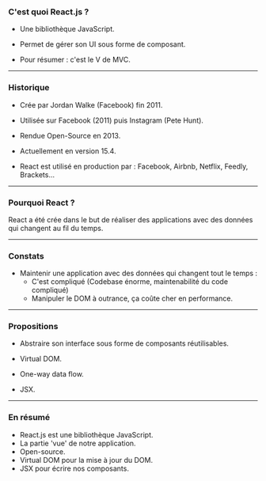 ### C'est quoi React.js ?

- Une bibliothèque JavaScript. <!-- .element: class="fragment" -->

- Permet de gérer son UI sous forme de composant. <!-- .element: class="fragment" -->

- Pour résumer : c'est le V de MVC. <!-- .element: class="fragment" -->

---

### Historique

- Crée par Jordan Walke (Facebook) fin 2011. <!-- .element: class="fragment" -->

- Utilisée sur Facebook (2011) puis Instagram (Pete Hunt). <!-- .element: class="fragment" -->

- Rendue Open-Source en 2013. <!-- .element: class="fragment" -->

- Actuellement en version 15.4. <!-- .element: class="fragment" -->

- React est utilisé en production par : Facebook, Airbnb, Netflix, Feedly, Brackets... <!-- .element: class="fragment" -->

---

### Pourquoi React ?

React a été crée dans le but de réaliser des applications avec des données qui changent au fil du temps. <!-- .element: class="fragment" -->

---

### Constats

- Maintenir une application avec des données qui changent tout le temps :
    - C'est compliqué (Codebase énorme, maintenabilité du code compliqué) <!-- .element: class="fragment" -->
    - Manipuler le DOM à outrance, ça coûte cher en performance. <!-- .element: class="fragment" -->

---

### Propositions

- Abstraire son interface sous forme de composants réutilisables. <!-- .element: class="fragment" -->

- Virtual DOM. <!-- .element: class="fragment" -->

- One-way data flow. <!-- .element: class="fragment" -->

- JSX. <!-- .element: class="fragment" -->

---

### En résumé

- React.js est une bibliothèque JavaScript. <!-- .element: class="fragment" -->
- La partie 'vue' de notre application. <!-- .element: class="fragment" -->
- Open-source. <!-- .element: class="fragment" -->
- Virtual DOM pour la mise à jour du DOM. <!-- .element: class="fragment" -->
- JSX pour écrire nos composants. <!-- .element: class="fragment" -->
